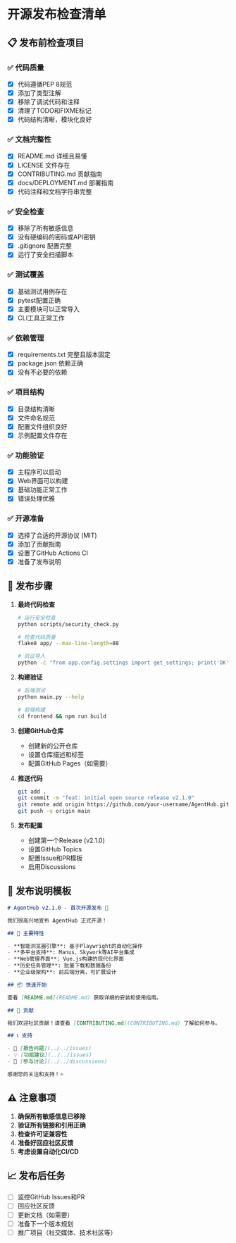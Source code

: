 # 开源发布检查清单

## 📋 发布前检查项目

### ✅ 代码质量
- [x] 代码遵循PEP 8规范
- [x] 添加了类型注解
- [x] 移除了调试代码和注释
- [x] 清理了TODO和FIXME标记
- [x] 代码结构清晰，模块化良好

### ✅ 文档完整性
- [x] README.md 详细且易懂
- [x] LICENSE 文件存在
- [x] CONTRIBUTING.md 贡献指南
- [x] docs/DEPLOYMENT.md 部署指南
- [x] 代码注释和文档字符串完整

### ✅ 安全检查
- [x] 移除了所有敏感信息
- [x] 没有硬编码的密码或API密钥
- [x] .gitignore 配置完整
- [x] 运行了安全扫描脚本

### ✅ 测试覆盖
- [x] 基础测试用例存在
- [x] pytest配置正确
- [x] 主要模块可以正常导入
- [x] CLI工具正常工作

### ✅ 依赖管理
- [x] requirements.txt 完整且版本固定
- [x] package.json 依赖正确
- [x] 没有不必要的依赖

### ✅ 项目结构
- [x] 目录结构清晰
- [x] 文件命名规范
- [x] 配置文件组织良好
- [x] 示例配置文件存在

### ✅ 功能验证
- [x] 主程序可以启动
- [x] Web界面可以构建
- [x] 基础功能正常工作
- [x] 错误处理优雅

### ✅ 开源准备
- [x] 选择了合适的开源协议 (MIT)
- [x] 添加了贡献指南
- [x] 设置了GitHub Actions CI
- [x] 准备了发布说明

## 🚀 发布步骤

1. **最终代码检查**
   ```bash
   # 运行安全检查
   python scripts/security_check.py
   
   # 检查代码质量
   flake8 app/ --max-line-length=88
   
   # 验证导入
   python -c "from app.config.settings import get_settings; print('OK')"
   ```

2. **构建验证**
   ```bash
   # 后端测试
   python main.py --help
   
   # 前端构建
   cd frontend && npm run build
   ```

3. **创建GitHub仓库**
   - 创建新的公开仓库
   - 设置仓库描述和标签
   - 配置GitHub Pages（如需要）

4. **推送代码**
   ```bash
   git add .
   git commit -m "feat: initial open source release v2.1.0"
   git remote add origin https://github.com/your-username/AgentHub.git
   git push -u origin main
   ```

5. **发布配置**
   - 创建第一个Release (v2.1.0)
   - 设置GitHub Topics
   - 配置Issue和PR模板
   - 启用Discussions

## 📝 发布说明模板

```markdown
# AgentHub v2.1.0 - 首次开源发布 🎉

我们很高兴地宣布 AgentHub 正式开源！

## 🚀 主要特性

- **智能浏览器引擎**: 基于Playwright的自动化操作
- **多平台支持**: Manus、Skywork等AI平台集成
- **Web管理界面**: Vue.js构建的现代化界面
- **历史任务管理**: 批量下载和数据备份
- **企业级架构**: 前后端分离，可扩展设计

## 📦 快速开始

查看 [README.md](README.md) 获取详细的安装和使用指南。

## 🤝 贡献

我们欢迎社区贡献！请查看 [CONTRIBUTING.md](CONTRIBUTING.md) 了解如何参与。

## 📞 支持

- 🐛 [报告问题](../../issues)
- 💡 [功能建议](../../issues)
- 💬 [参与讨论](../../discussions)

感谢您的关注和支持！⭐
```

## ⚠️ 注意事项

1. **确保所有敏感信息已移除**
2. **验证所有链接和引用正确**
3. **检查许可证兼容性**
4. **准备好回应社区反馈**
5. **考虑设置自动化CI/CD**

## 📈 发布后任务

- [ ] 监控GitHub Issues和PR
- [ ] 回应社区反馈
- [ ] 更新文档（如需要）
- [ ] 准备下一个版本规划
- [ ] 推广项目（社交媒体、技术社区等） 